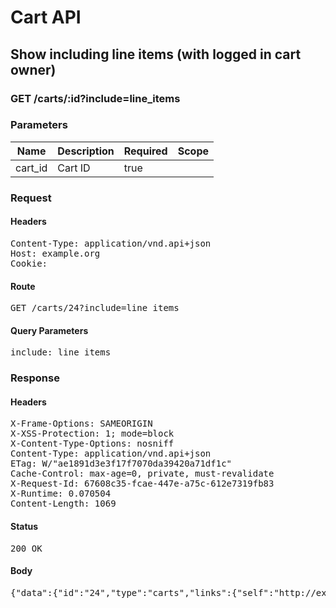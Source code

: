 # Cart API

## Show including line items (with logged in cart owner)

### GET /carts/:id?include=line_items

### Parameters

| Name | Description | Required | Scope |
|------|-------------|----------|-------|
| cart_id | Cart ID | true |  |

### Request

#### Headers

<pre>Content-Type: application/vnd.api+json
Host: example.org
Cookie: </pre>

#### Route

<pre>GET /carts/24?include=line_items</pre>

#### Query Parameters

<pre>include: line_items</pre>

### Response

#### Headers

<pre>X-Frame-Options: SAMEORIGIN
X-XSS-Protection: 1; mode=block
X-Content-Type-Options: nosniff
Content-Type: application/vnd.api+json
ETag: W/&quot;ae1891d3e3f17f7070da39420a71df1c&quot;
Cache-Control: max-age=0, private, must-revalidate
X-Request-Id: 67608c35-fcae-447e-a75c-612e7319fb83
X-Runtime: 0.070504
Content-Length: 1069</pre>

#### Status

<pre>200 OK</pre>

#### Body

<pre>{"data":{"id":"24","type":"carts","links":{"self":"http://example.org/carts/24"},"attributes":{"user_id":9,"purchased_at":null,"created_at":"2018-02-28T15:46:46.715Z","updated_at":"2018-02-28T15:46:46.715Z","origin":null},"relationships":{"line_items":{"links":{"self":"http://example.org/carts/24/relationships/line_items","related":"http://example.org/carts/24/line_items"},"data":[{"type":"line_items","id":"19"}]},"cart_purchases":{"links":{"self":"http://example.org/carts/24/relationships/cart_purchases","related":"http://example.org/carts/24/cart_purchases"}}}},"included":[{"id":"19","type":"line_items","links":{"self":"http://example.org/line_items/19"},"attributes":{"cart_id":24,"sale_price":"5.0","list_price":"5.0","quantity":1,"created_at":"2018-02-28T15:46:46.731Z","updated_at":"2018-02-28T15:46:46.731Z","source_id":22,"source_type":"Item","source_sku":"IMASKU","source_name":"An Item","options":{}},"relationships":{"cart":{"links":{"self":"http://example.org/line_items/19/relationships/cart","related":"http://example.org/line_items/19/cart"}}}}]}</pre>
